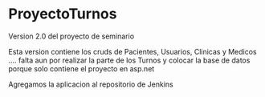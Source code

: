 # ProyectoTurnos
Version 2.0 del proyecto de seminario

Esta version contiene los cruds de Pacientes, Usuarios, Clinicas y Medicos .... falta aun por realizar la parte de los Turnos
y colocar la base de datos porque solo contiene el proyecto en asp.net

Agregamos la aplicacion al repositorio de Jenkins
